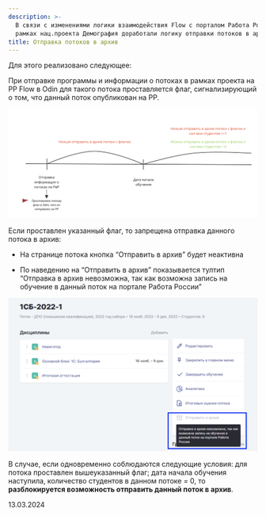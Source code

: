 ```yaml
---
description: >-
  В связи с изменениями логики взаимодействия Flow с порталом Работа России в
  рамках нац.проекта Демография доработали логику отправки потоков в архив.
title: Отправка потоков в архив
---
```


Для этого реализовано следующее:

При отправке программы и информации о потоках в рамках проекта на РР Flow в Odin для такого потока проставляется флаг, сигнализирующий о том, что данный поток опубликован на РР.

![](../../.gitbook/assets/2222222222.png)

Если проставлен указанный флаг, то запрещена отправка данного потока в архив:

-  На странице потока кнопка “Отправить в архив” будет неактивна

-  По наведению на “Отправить в архив” показывается тултип “Отправка в архив невозможна, так как возможна запись на обучение в данный поток на портале Работа России”

![](<../../.gitbook/assets/image (1) (1) (1) (1) (1) (1) (1) (1) (1) (1) (1) (1) (1) (1) (1) (1) (1) (1) (1) (1) (1) (1) (1) (1) (1) (1) (1) (1) (1) (1) (1) (1) (1) (1) (1) (1) (1) (1) (1) (1) (1).png>)

В случае, если одновременно соблюдаются следующие условия: для потока проставлен вышеуказанный флаг; дата начала обучения наступила, количество студентов в данном потоке = 0, то **разблокируется возможность отправить данный поток в архив**.

13\.03.2024